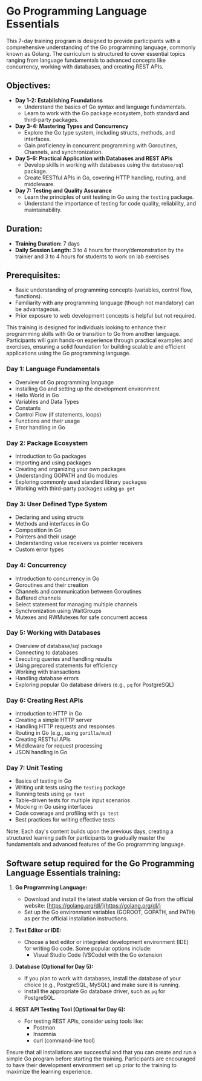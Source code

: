 # Go Programming Language Essentials

This 7-day training program is designed to provide participants with a comprehensive understanding of the Go programming language, commonly known as Golang. The curriculum is structured to cover essential topics ranging from language fundamentals to advanced concepts like concurrency, working with databases, and creating REST APIs.

## Objectives:

- **Day 1-2: Establishing Foundations**
  - Understand the basics of Go syntax and language fundamentals.
  - Learn to work with the Go package ecosystem, both standard and third-party packages.
- **Day 3-4: Mastering Types and Concurrency**
  - Explore the Go type system, including structs, methods, and interfaces.
  - Gain proficiency in concurrent programming with Goroutines, Channels, and synchronization.
- **Day 5-6: Practical Application with Databases and REST APIs**
  - Develop skills in working with databases using the `database/sql` package.
  - Create RESTful APIs in Go, covering HTTP handling, routing, and middleware.
- **Day 7: Testing and Quality Assurance**
  - Learn the principles of unit testing in Go using the `testing` package.
  - Understand the importance of testing for code quality, reliability, and maintainability.

## Duration:

- **Training Duration:** 7 days
- **Daily Session Length:** 3 to 4 hours for theory/demonstration by the trainier and 3 to 4 hours for students to work on lab exercises

## Prerequisites:

- Basic understanding of programming concepts (variables, control flow, functions).
- Familiarity with any programming language (though not mandatory) can be advantageous.
- Prior exposure to web development concepts is helpful but not required.

This training is designed for individuals looking to enhance their programming skills with Go or transition to Go from another language. Participants will gain hands-on experience through practical examples and exercises, ensuring a solid foundation for building scalable and efficient applications using the Go programming language.

### Day 1: Language Fundamentals

- Overview of Go programming language
- Installing Go and setting up the development environment
- Hello World in Go
- Variables and Data Types
- Constants
- Control Flow (if statements, loops)
- Functions and their usage
- Error handling in Go

### Day 2: Package Ecosystem

- Introduction to Go packages
- Importing and using packages
- Creating and organizing your own packages
- Understanding GOPATH and Go modules
- Exploring commonly used standard library packages
- Working with third-party packages using `go get`

### Day 3: User Defined Type System

- Declaring and using structs
- Methods and interfaces in Go
- Composition in Go
- Pointers and their usage
- Understanding value receivers vs pointer receivers
- Custom error types

### Day 4: Concurrency

- Introduction to concurrency in Go
- Goroutines and their creation
- Channels and communication between Goroutines
- Buffered channels
- Select statement for managing multiple channels
- Synchronization using WaitGroups
- Mutexes and RWMutexes for safe concurrent access

### Day 5: Working with Databases

- Overview of database/sql package
- Connecting to databases
- Executing queries and handling results
- Using prepared statements for efficiency
- Working with transactions
- Handling database errors
- Exploring popular Go database drivers (e.g., `pq` for PostgreSQL)

### Day 6: Creating Rest APIs

- Introduction to HTTP in Go
- Creating a simple HTTP server
- Handling HTTP requests and responses
- Routing in Go (e.g., using `gorilla/mux`)
- Creating RESTful APIs
- Middleware for request processing
- JSON handling in Go

### Day 7: Unit Testing

- Basics of testing in Go
- Writing unit tests using the `testing` package
- Running tests using `go test`
- Table-driven tests for multiple input scenarios
- Mocking in Go using interfaces
- Code coverage and profiling with `go test`
- Best practices for writing effective tests

Note: Each day's content builds upon the previous days, creating a structured learning path for participants to gradually master the fundamentals and advanced features of the Go programming language.

## Software setup required for the Go Programming Language Essentials training:

1. **Go Programming Language:**

   - Download and install the latest stable version of Go from the official website: [https://golang.org/dl/](https://golang.org/dl/)
   - Set up the Go environment variables (GOROOT, GOPATH, and PATH) as per the official installation instructions.

2. **Text Editor or IDE:**

   - Choose a text editor or integrated development environment (IDE) for writing Go code. Some popular options include:
     - Visual Studio Code (VSCode) with the Go extension

3. **Database (Optional for Day 5):**

   - If you plan to work with databases, install the database of your choice (e.g., PostgreSQL, MySQL) and make sure it is running.
   - Install the appropriate Go database driver, such as `pq` for PostgreSQL.

4. **REST API Testing Tool (Optional for Day 6):**

   - For testing REST APIs, consider using tools like:
     - Postman
     - Insomnia
     - curl (command-line tool)

Ensure that all installations are successful and that you can create and run a simple Go program before starting the training. Participants are encouraged to have their development environment set up prior to the training to maximize the learning experience.
